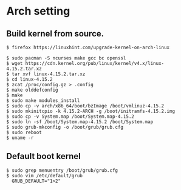 Arch setting
==============

## Build kernel from source.

    $ firefox https://linuxhint.com/upgrade-kernel-on-arch-linux

    $ sudo pacman -S ncurses make gcc bc openssl
    $ wget https://cdn.kernel.org/pub/linux/kernel/v4.x/linux-4.15.2.tar.xz
    $ tar xvf linux-4.15.2.tar.xz
    $ cd linux-4.15.2
    $ zcat /proc/config.gz > .config
    $ make olddefconfig
    $ make
    $ sudo make modules_install
    $ sudo cp -v arch/x86_64/boot/bzImage /boot/vmlinuz-4.15.2
    $ sudo mkinitcpio -k 4.15.2-ARCH -g /boot/initramfs-4.15.2.img
    $ sudo cp -v System.map /boot/System.map-4.15.2
    $ sudo ln -sf /boot/System.map-4.15.2 /boot/System.map
    $ sudo grub-mkconfig -o /boot/grub/grub.cfg
    $ sudo reboot
    $ uname -r

## Default boot kernel

    $ sudo grep menuentry /boot/grub/grub.cfg
    $ sudo vim /etc/default/grub
      GRUB_DEFAULT="1>2"
